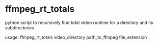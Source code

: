 # ffmpeg_rt_totals
python script to recursively find total video runtime for a directory and its subdirectories

usage: ffmpeg_rt_totals video_directory path_to_ffmpeg file_extension 